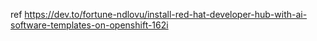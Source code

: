 ref https://dev.to/fortune-ndlovu/install-red-hat-developer-hub-with-ai-software-templates-on-openshift-162i 
